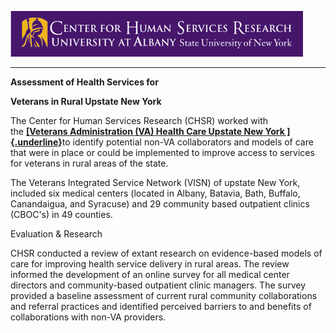 ![CHSR Logo](chsr-project-logo.png)

<hr />

**Assessment of Health Services for**

**Veterans in Rural Upstate New York**

The Center for Human Services Research (CHSR) worked with
the [**[Veterans Administration (VA) Health Care Upstate New
York ]{.underline}**](http://www.visn2.va.gov/)to identify potential
non-VA collaborators and models of care that were in place or could be
implemented to improve access to services for veterans in rural areas of
the state.

The Veterans Integrated Service Network (VISN) of upstate New York,
included six medical centers (located in Albany, Batavia, Bath, Buffalo,
Canandaigua, and Syracuse) and 29 community based outpatient clinics
(CBOC\'s) in 49 counties.

Evaluation & Research

CHSR conducted a review of extant research on evidence-based models of
care for improving health service delivery in rural areas. The review
informed the development of an online survey for all medical center
directors and community-based outpatient clinic managers. The survey
provided a baseline assessment of current rural community collaborations
and referral practices and identified perceived barriers to and benefits
of collaborations with non-VA providers.
